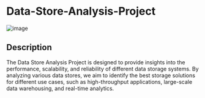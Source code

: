 # Data-Store-Analysis-Project

![image](https://github.com/prateekrangire/Data-Store-Analysis-Project/assets/135497067/6c0db8d0-1f90-4128-b273-d735c8089bb5)

## Description
The Data Store Analysis Project is designed to provide insights into the performance, scalability, and reliability of different data storage systems. By analyzing various data stores, we aim to identify the best storage solutions for different use cases, such as high-throughput applications, large-scale data warehousing, and real-time analytics.
